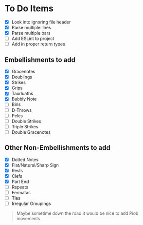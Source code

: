# To Do Items

- [x] Look into ignoring file header
- [x] Parse multiple lines 
- [x] Parse multiple bars 
- [ ] Add ESLint to project
- [ ] Add in proper return types 

## Embellishments to add

- [x] Gracenotes
- [x] Doublings
- [x] Strikes
- [x] Grips
- [x] Taorluaths
- [x] Bubbly Note
- [ ] Birls
- [ ] D-Throws
- [ ] Peles
- [ ] Double Strikes
- [ ] Triple Strikes
- [ ] Double Gracenotes

## Other Non-Embellishments to add
- [x] Dotted Notes
- [x] Flat/Natural/Sharp Sign
- [x] Rests
- [x] Clefs
- [x] Part End
- [ ] Repeats 
- [ ] Fermatas
- [ ] Ties
- [ ] Irregular Groupings

> Maybe sometime down the road it would be nice to add Piob movements
